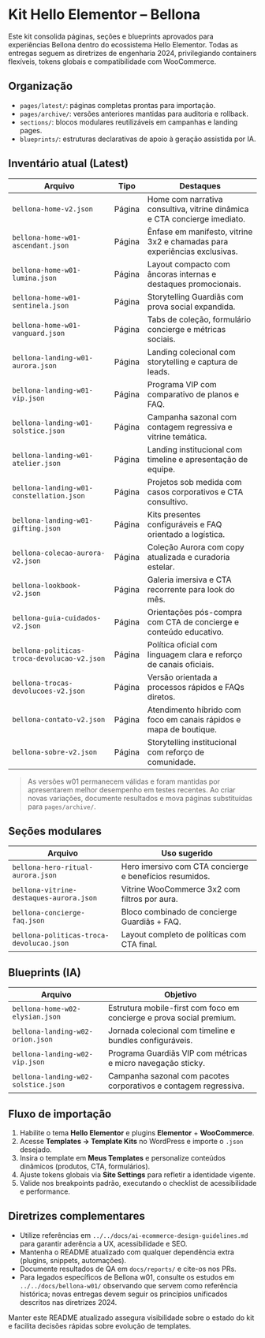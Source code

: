 # Kit Hello Elementor – Bellona

Este kit consolida páginas, seções e blueprints aprovados para experiências Bellona dentro do ecossistema Hello Elementor. Todas as entregas seguem as diretrizes de engenharia 2024, privilegiando containers flexíveis, tokens globais e compatibilidade com WooCommerce.

## Organização

- `pages/latest/`: páginas completas prontas para importação.
- `pages/archive/`: versões anteriores mantidas para auditoria e rollback.
- `sections/`: blocos modulares reutilizáveis em campanhas e landing pages.
- `blueprints/`: estruturas declarativas de apoio à geração assistida por IA.

## Inventário atual (Latest)

| Arquivo | Tipo | Destaques |
| --- | --- | --- |
| `bellona-home-v2.json` | Página | Home com narrativa consultiva, vitrine dinâmica e CTA concierge imediato. |
| `bellona-home-w01-ascendant.json` | Página | Ênfase em manifesto, vitrine 3x2 e chamadas para experiências exclusivas. |
| `bellona-home-w01-lumina.json` | Página | Layout compacto com âncoras internas e destaques promocionais. |
| `bellona-home-w01-sentinela.json` | Página | Storytelling Guardiãs com prova social expandida. |
| `bellona-home-w01-vanguard.json` | Página | Tabs de coleção, formulário concierge e métricas sociais. |
| `bellona-landing-w01-aurora.json` | Página | Landing colecional com storytelling e captura de leads. |
| `bellona-landing-w01-vip.json` | Página | Programa VIP com comparativo de planos e FAQ. |
| `bellona-landing-w01-solstice.json` | Página | Campanha sazonal com contagem regressiva e vitrine temática. |
| `bellona-landing-w01-atelier.json` | Página | Landing institucional com timeline e apresentação de equipe. |
| `bellona-landing-w01-constellation.json` | Página | Projetos sob medida com casos corporativos e CTA consultivo. |
| `bellona-landing-w01-gifting.json` | Página | Kits presentes configuráveis e FAQ orientado a logística. |
| `bellona-colecao-aurora-v2.json` | Página | Coleção Aurora com copy atualizada e curadoria estelar. |
| `bellona-lookbook-v2.json` | Página | Galeria imersiva e CTA recorrente para look do mês. |
| `bellona-guia-cuidados-v2.json` | Página | Orientações pós-compra com CTA de concierge e conteúdo educativo. |
| `bellona-politicas-troca-devolucao-v2.json` | Página | Política oficial com linguagem clara e reforço de canais oficiais. |
| `bellona-trocas-devolucoes-v2.json` | Página | Versão orientada a processos rápidos e FAQs diretos. |
| `bellona-contato-v2.json` | Página | Atendimento híbrido com foco em canais rápidos e mapa de boutique. |
| `bellona-sobre-v2.json` | Página | Storytelling institucional com reforço de comunidade. |

> As versões w01 permanecem válidas e foram mantidas por apresentarem melhor desempenho em testes recentes. Ao criar novas variações, documente resultados e mova páginas substituídas para `pages/archive/`.

## Seções modulares

| Arquivo | Uso sugerido |
| --- | --- |
| `bellona-hero-ritual-aurora.json` | Hero imersivo com CTA concierge e benefícios resumidos. |
| `bellona-vitrine-destaques-aurora.json` | Vitrine WooCommerce 3x2 com filtros por aura. |
| `bellona-concierge-faq.json` | Bloco combinado de concierge Guardiãs + FAQ. |
| `bellona-politicas-troca-devolucao.json` | Layout completo de políticas com CTA final. |

## Blueprints (IA)

| Arquivo | Objetivo |
| --- | --- |
| `bellona-home-w02-elysian.json` | Estrutura mobile-first com foco em concierge e prova social premium. |
| `bellona-landing-w02-orion.json` | Jornada colecional com timeline e bundles configuráveis. |
| `bellona-landing-w02-vip.json` | Programa Guardiãs VIP com métricas e micro navegação sticky. |
| `bellona-landing-w02-solstice.json` | Campanha sazonal com pacotes corporativos e contagem regressiva. |

## Fluxo de importação

1. Habilite o tema **Hello Elementor** e plugins **Elementor** + **WooCommerce**.
2. Acesse **Templates → Template Kits** no WordPress e importe o `.json` desejado.
3. Insira o template em **Meus Templates** e personalize conteúdos dinâmicos (produtos, CTA, formulários).
4. Ajuste tokens globais via **Site Settings** para refletir a identidade vigente.
5. Valide nos breakpoints padrão, executando o checklist de acessibilidade e performance.

## Diretrizes complementares

- Utilize referências em `../../docs/ai-ecommerce-design-guidelines.md` para garantir aderência a UX, acessibilidade e SEO.
- Mantenha o README atualizado com qualquer dependência extra (plugins, snippets, automações).
- Documente resultados de QA em `docs/reports/` e cite-os nos PRs.
- Para legados específicos de Bellona w01, consulte os estudos em `../../docs/bellona-w01/` observando que servem como referência histórica; novas entregas devem seguir os princípios unificados descritos nas diretrizes 2024.

Manter este README atualizado assegura visibilidade sobre o estado do kit e facilita decisões rápidas sobre evolução de templates.
